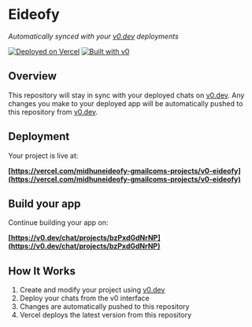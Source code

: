 # Eideofy

*Automatically synced with your [v0.dev](https://v0.dev) deployments*

[![Deployed on Vercel](https://img.shields.io/badge/Deployed%20on-Vercel-black?style=for-the-badge&logo=vercel)](https://vercel.com/midhuneideofy-gmailcoms-projects/v0-eideofy)
[![Built with v0](https://img.shields.io/badge/Built%20with-v0.dev-black?style=for-the-badge)](https://v0.dev/chat/projects/bzPxdGdNrNP)

## Overview

This repository will stay in sync with your deployed chats on [v0.dev](https://v0.dev).
Any changes you make to your deployed app will be automatically pushed to this repository from [v0.dev](https://v0.dev).

## Deployment

Your project is live at:

**[https://vercel.com/midhuneideofy-gmailcoms-projects/v0-eideofy](https://vercel.com/midhuneideofy-gmailcoms-projects/v0-eideofy)**

## Build your app

Continue building your app on:

**[https://v0.dev/chat/projects/bzPxdGdNrNP](https://v0.dev/chat/projects/bzPxdGdNrNP)**

## How It Works

1. Create and modify your project using [v0.dev](https://v0.dev)
2. Deploy your chats from the v0 interface
3. Changes are automatically pushed to this repository
4. Vercel deploys the latest version from this repository